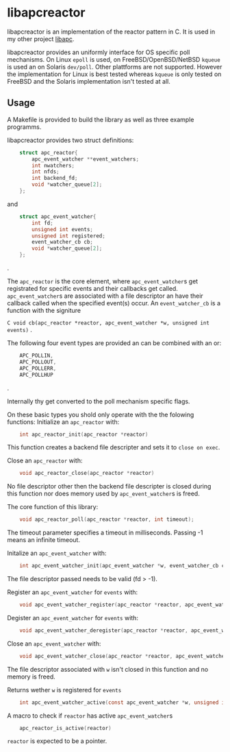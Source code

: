 # libapcreactor

libapcreactor is an implementation of the reactor pattern in C. It is used in my other project
[libapc](https://github.com/HClassen/libapc).

libapcreactor provides an uniformly interface for OS specific poll mechanisms. On Linux `epoll` is used, 
on FreeBSD/OpenBSD/NetBSD `kqueue` is used an on Solaris `dev/poll`. Other plattforms are not supported. 
However the implementation for Linux is best tested whereas `kqueue` is only tested on FreeBSD and the Solaris implementation isn't tested at all.

## Usage

A Makefile is provided to build the library as well as three example programms.

libapcreactor provides two struct definitions:
```C
    struct apc_reactor{
        apc_event_watcher **event_watchers;
        int nwatchers;
        int nfds;
        int backend_fd;
        void *watcher_queue[2];
    };
```
and
```C
    struct apc_event_watcher{
        int fd;
        unsigned int events;
        unsigned int registered;
        event_watcher_cb cb;
        void *watcher_queue[2];
    };
```
.

The `apc_reactor` is the core element, where `apc_event_watcher`s get registrated for specific events and their callbacks get called. `apc_event_watcher`s are associated with a file descriptor an have their callback called when the specified event(s) occur.
An `event_watcher_cb` is a function with the signiture

```C void cb(apc_reactor *reactor, apc_event_watcher *w, unsigned int events)```
.

The following four event types are provided an can be combined with an or:
```C
    APC_POLLIN,
    APC_POLLOUT,
    APC_POLLERR,
    APC_POLLHUP
```
.

Internally thy get converted to the poll mechanism specific flags.

On these basic types you shold only operate with the the folowing functions:
Initialize an `apc_reactor` with:
```C
    int apc_reactor_init(apc_reactor *reactor)
```
This function creates a backend file descripter and sets it to `close on exec`. 

Close an `apc_reactor` with:
```C
    void apc_reactor_close(apc_reactor *reactor)
```
No file descriptor other then the backend file descripter is closed during this function nor does memory used by `apc_event_watcher`s is freed.

The core function of this library:
```C
    void apc_reactor_poll(apc_reactor *reactor, int timeout);
```
The timeout parameter specifies a timeout in milliseconds. Passing -1 means an infinite timeout.

Initalize an `apc_event_watcher` with:
```C
    int apc_event_watcher_init(apc_event_watcher *w, event_watcher_cb cb, int fd)
```
The file descriptor passed needs to be valid (fd > -1).

Register an `apc_event_watcher`  for `events` with:
```C
    void apc_event_watcher_register(apc_reactor *reactor, apc_event_watcher *w, unsigned int events)
```

Degister an `apc_event_watcher`  for `events` with:
```C
    void apc_event_watcher_deregister(apc_reactor *reactor, apc_event_watcher *w, unsigned int events)
```

Close an `apc_event_watcher` with:
```C
    void apc_event_watcher_close(apc_reactor *reactor, apc_event_watcher *w)
```
The file descriptor associated with `w` isn't closed in this function and no memory is freed.

Returns wether `w` is registered for `events`
```C
    int apc_event_watcher_active(const apc_event_watcher *w, unsigned int events)
```

A macro to check if `reactor` has active `apc_event_watcher`s
```C
    apc_reactor_is_active(reactor)
```
`reactor` is expected to be a pointer.
